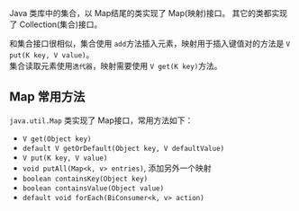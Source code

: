 Java 类库中的集合，以 Map结尾的类实现了 Map(映射)接口。
其它的类都实现了 Collection(集合)接口。  

和集合接口很相似，集合使用 `add`方法插入元素，映射用于插入键值对的方法是 `V put(K key, V value)`。  
集合读取元素使用`迭代器`，映射需要使用 `V get(K key)`方法。  

## Map 常用方法
`java.util.Map` 类实现了 Map接口，常用方法如下：
- `V get(Object key)`
- `default V getOrDefault(Object key, V defaultValue)`
- `V put(K key, V value)`
- `void putAll(Map<k, v> entries)`, 添加另外一个映射
- `boolean containsKey(Object key)`
- `boolean containsValue(Object value)`
- `default void forEach(BiConsumer<k, v> action)`
